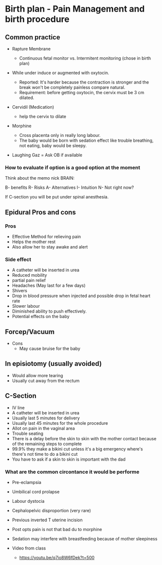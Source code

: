 # Birth plan - Pain Management and birth procedure

## Common practice

- Rapture Membrane
  - Continuous fetal monitor vs. Intermitent monitoring (chose in birth plan)

- While under induce or augmented with oxytocin.
  - Reported: It's harder because the contraction is stronger and the break won't be completely painless compare natural.
  - Requirement: before getting oxytocin, the cervix must be 3 cm dilated.

- Cervidil (Medication)
  - help the cervix to dilate

- Morphine
  - Cross placenta only in really long labour.
  - The baby would be born with sedation effect like trouble breathing, not eating, baby would be sleepy.

- Laughing Gaz = Ask OB if available

### How to evaluate if option is a good option at the moment

Think about the memo nick BRAIN:

B- benefits
R- Risks
A- Alternatives
I- Intuition
N- Not right now?

If C-section you will be put under spinal anesthesia.

## Epidural Pros and cons

### Pros

- Effective Method for relieving pain
- Helps the mother rest
- Also allow her to stay awake and alert

### Side effect

- A catheter will be inserted in urea
- Reduced mobility
- partial pain relief
- Headaches (May last for a few days)
- Shivers
- Drop in blood pressure when injected and possible drop in fetal heart rate
- Slower labour
- Diminished ability to push effectively.
- Potential effects on the baby

## Forcep/Vacuum

- Cons
  - May cause bruise for the baby

## In episiotomy (usually avoided)

- Would allow more tearing
- Usually cut away from the rectum

## C-Section

- IV line
- A catheter will be inserted in urea
- Usually last 5 minutes for delivery
- Usually last 45 minutes for the whole procedure
- Allot on pain in the vaginal area
- Trouble seating
- There is a delay before the skin to skin with the mother contact because of the remaining steps to complete
- 99.9% they make a bikini cut unless it's a big emergency where's there's not time to do a bikini cut
- You have to ask if a skin to skin is important with the dad

### What are the common circontance it would be performe

- Pre-eclampsia
- Umbilical cord prolapse
- Labour dystocia
- Cephalopelvic disproportion (very rare)
- Previous inverted T uterine incision
- Post opts pain is not that bad du to morphine
- Sedation may interfere with breastfeeding because of mother sleepiness

- Video from class
  - <https://youtu.be/q7io8W6fDek?t=500>
  